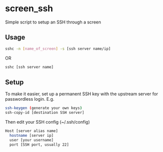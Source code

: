 # screen_ssh
Simple script to setup an SSH through a screen

## Usage
```bash
sshc -n [name_of_screen] -s [ssh server name/ip] 
```
OR
```bash
sshc [ssh server name]
```

## Setup
To make it easier, set up a permanent SSH key with the upstream server for passwordless login.
E.g.
```bash
ssh-keygen (generate your own keys)
ssh-copy-id [destination SSH server]
```

Then edit your SSH config (~/.ssh/config)
```bash
Host [server alias name]
  hostname [server ip]
  user [your username]
  port [SSH port, usually 22]
```
